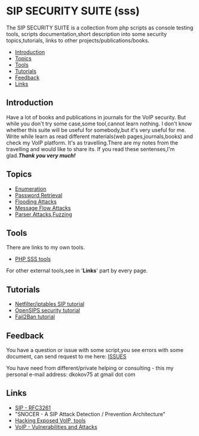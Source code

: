 # SIP SECURITY SUITE (sss)

  The SIP SECURITY SUITE is a collection from php scripts as console testing tools,
scripts documentation,short description into some security topics,tutorials,
links to other projects/publications/books.

* [Introduction](#Indroduction)
* [Topics](#Topics)
* [Tools](#Tools)
* [Tutorials](#Tutorials)
* [Feedback](#Feedback)
* [Links](#Links)

## Introduction

  Have a lot of books and publications in journals for the VoIP security.
But while you don't try some case,some tool,cannot learn nothing.
I don't know whether this suite will be useful for somebody,but it's very useful for me.
Write while learn as read different materials(web pages,journals,books) and check my VoIP platform.
It's as travelling.There are my notes from the travelling and would like to share its.
If you read these sentenses,I'm glad._**Thank you very much!**_

## Topics

* [Enumeration](topics/enum.md)
* [Password Retrieval](topics/pass.md)
* [Flooding Attacks](topics/flood.md)
* [Message Flow Attacks](topics/flow.md)
* [Parser Attacks,Fuzzing](topics/parser.md)

## Tools

There are links to my own tools.

* [PHP SSS tools](man/tools.md)

For other external tools,see in '**Links**' part by every page.

## Tutorials

* [Netfilter/iptables SIP tutorial](tutorials/netfilter.md)
* [OpenSIPS security tutorial](tutorials/opensips.md)
* [Fail2Ban tutorial](tutorials/fail2ban.md)

## Feedback

  You have a question or issue with some script,you see errors with some document,
can send request to me here: [ISSUES](https://github.com/dkokov/sss/issues)

You have need from different/private helping or consulting -
this my personal e-mail address: dkokov75 at gmail dot com

## Links

* [SIP - RFC3261](https://tools.ietf.org/html/rfc3261)
* "SNOCER - A SIP Attack Detection / Prevention Architecture"
* [Hacking Exposed VoIP, tools](http://www.hackingvoip.com/sec_tools.html)
* [VoIP - Vulnerabilities and Attacks](https://www.slideshare.net/null0x00/voip-vulnerabilities-and-attacks)
